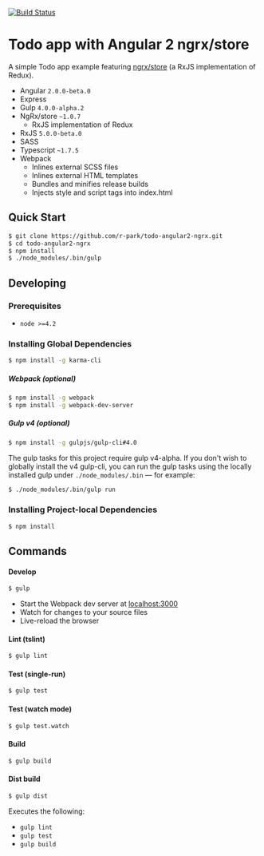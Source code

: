 [![Build Status](https://travis-ci.org/r-park/todo-angular2-ngrx.svg?branch=master)](https://travis-ci.org/r-park/todo-angular2-ngrx)


# Todo app with Angular 2 ngrx/store
A simple Todo app example featuring <a href="https://github.com/ngrx/store" target="_blank">ngrx/store</a> (a RxJS implementation of Redux).

- Angular `2.0.0-beta.0`
- Express
- Gulp `4.0.0-alpha.2`
- NgRx/store `~1.0.7`
  - RxJS implementation of Redux
- RxJS `5.0.0-beta.0`
- SASS
- Typescript `~1.7.5`
- Webpack
  - Inlines external SCSS files
  - Inlines external HTML templates
  - Bundles and minifies release builds
  - Injects style and script tags into index.html


## Quick Start
```bash
$ git clone https://github.com/r-park/todo-angular2-ngrx.git
$ cd todo-angular2-ngrx
$ npm install
$ ./node_modules/.bin/gulp
```


## Developing
### Prerequisites
- `node >=4.2`

### Installing Global Dependencies
```bash
$ npm install -g karma-cli
```

##### Webpack (optional)
```bash
$ npm install -g webpack
$ npm install -g webpack-dev-server
```

##### Gulp v4 (optional)
```bash
$ npm install -g gulpjs/gulp-cli#4.0
```
The gulp tasks for this project require gulp v4-alpha. If you don't wish to globally install the v4 gulp-cli, you can run the gulp tasks using the locally installed gulp under `./node_modules/.bin` — for example:
```bash
$ ./node_modules/.bin/gulp run
```


### Installing Project-local Dependencies
```bash
$ npm install
```


## Commands
#### Develop
```bash
$ gulp
```
- Start the Webpack dev server at <a href="http://localhost:3000" target="_blank">localhost:3000</a>
- Watch for changes to your source files
- Live-reload the browser

#### Lint (tslint)
```bash
$ gulp lint
```

#### Test (single-run)
```bash
$ gulp test
```

#### Test (watch mode)
```bash
$ gulp test.watch
```

#### Build
```bash
$ gulp build
```

#### Dist build
```bash
$ gulp dist
```
Executes the following:
- `gulp lint`
- `gulp test`
- `gulp build`

